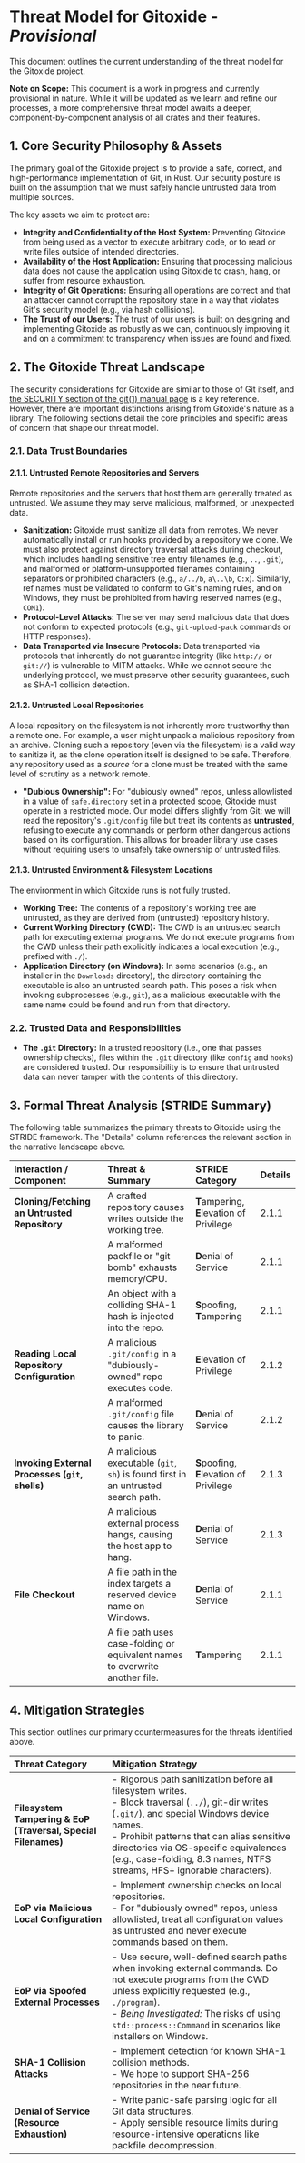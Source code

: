 # Threat Model for Gitoxide - *Provisional*

This document outlines the current understanding of the threat model for the Gitoxide project.

**Note on Scope:** This document is a work in progress and currently provisional in nature. While it will be updated as we learn and refine our processes, a more comprehensive threat model awaits a deeper, component-by-component analysis of all crates and their features.

## 1. Core Security Philosophy & Assets

The primary goal of the Gitoxide project is to provide a safe, correct, and high-performance implementation of Git, in Rust. Our security posture is built on the assumption that we must safely handle untrusted data from multiple sources.

The key assets we aim to protect are:

- **Integrity and Confidentiality of the Host System:** Preventing Gitoxide from being used as a vector to execute arbitrary code, or to read or write files outside of intended directories.
- **Availability of the Host Application:** Ensuring that processing malicious data does not cause the application using Gitoxide to crash, hang, or suffer from resource exhaustion.
- **Integrity of Git Operations:** Ensuring all operations are correct and that an attacker cannot corrupt the repository state in a way that violates Git's security model (e.g., via hash collisions).
- **The Trust of our Users:** The trust of our users is built on designing and implementing Gitoxide as robustly as we can, continuously improving it, and on a commitment to transparency when issues are found and fixed.

## 2. The Gitoxide Threat Landscape

The security considerations for Gitoxide are similar to those of Git itself, and [the SECURITY section of the git(1) manual page](https://git-scm.com/docs/git#_security) is a key reference. However, there are important distinctions arising from Gitoxide's nature as a library. The following sections detail the core principles and specific areas of concern that shape our threat model.

### 2.1. Data Trust Boundaries

#### 2.1.1. Untrusted Remote Repositories and Servers

Remote repositories and the servers that host them are generally treated as untrusted. We assume they may serve malicious, malformed, or unexpected data.

- **Sanitization:** Gitoxide must sanitize all data from remotes. We never automatically install or run hooks provided by a repository we clone. We must also protect against directory traversal attacks during checkout, which includes handling sensitive tree entry filenames (e.g., `..`, `.git`), and malformed or platform-unsupported filenames containing separators or prohibited characters (e.g., `a/../b`, `a\..\b`, `C:x`). Similarly, ref names must be validated to conform to Git's naming rules, and on Windows, they must be prohibited from having reserved names (e.g., `COM1`).
- **Protocol-Level Attacks:** The server may send malicious data that does not conform to expected protocols (e.g., `git-upload-pack` commands or HTTP responses).
- **Data Transported via Insecure Protocols:** Data transported via protocols that inherently do not guarantee integrity (like `http://` or `git://`) is vulnerable to MITM attacks. While we cannot secure the underlying protocol, we must preserve other security guarantees, such as SHA-1 collision detection.

#### 2.1.2. Untrusted Local Repositories

A local repository on the filesystem is not inherently more trustworthy than a remote one. For example, a user might unpack a malicious repository from an archive. Cloning such a repository (even via the filesystem) is a valid way to sanitize it, as the clone operation itself is designed to be safe. Therefore, any repository used as a *source* for a clone must be treated with the same level of scrutiny as a network remote.

- **"Dubious Ownership":** For "dubiously owned" repos, unless allowlisted in a value of `safe.directory` set in a protected scope, Gitoxide must operate in a restricted mode. Our model differs slightly from Git: we will read the repository's `.git/config` file but treat its contents as **untrusted**, refusing to execute any commands or perform other dangerous actions based on its configuration. This allows for broader library use cases without requiring users to unsafely take ownership of untrusted files.

#### 2.1.3. Untrusted Environment & Filesystem Locations

The environment in which Gitoxide runs is not fully trusted.

- **Working Tree:** The contents of a repository's working tree are untrusted, as they are derived from (untrusted) repository history.
- **Current Working Directory (CWD):** The CWD is an untrusted search path for executing external programs. We do not execute programs from the CWD unless their path explicitly indicates a local execution (e.g., prefixed with `./`).
- **Application Directory (on Windows):** In some scenarios (e.g., an installer in the `Downloads` directory), the directory containing the executable is also an untrusted search path. This poses a risk when invoking subprocesses (e.g., `git`), as a malicious executable with the same name could be found and run from that directory.

### 2.2. Trusted Data and Responsibilities

- **The `.git` Directory:** In a trusted repository (i.e., one that passes ownership checks), files within the `.git` directory (like `config` and `hooks`) are considered trusted. Our responsibility is to ensure that untrusted data can never tamper with the contents of this directory.

## 3. Formal Threat Analysis (STRIDE Summary)

The following table summarizes the primary threats to Gitoxide using the STRIDE framework. The "Details" column references the relevant section in the narrative landscape above.

| Interaction / Component | Threat & Summary | STRIDE Category | Details |
| :--- | :--- | :--- | :--- |
| **Cloning/Fetching an Untrusted Repository** | A crafted repository causes writes outside the working tree. | **T**ampering, **E**levation of Privilege | 2.1.1 |
| | A malformed packfile or "git bomb" exhausts memory/CPU. | **D**enial of Service | 2.1.1 |
| | An object with a colliding SHA-1 hash is injected into the repo. | **S**poofing, **T**ampering | 2.1.1 |
| **Reading Local Repository Configuration** | A malicious `.git/config` in a "dubiously-owned" repo executes code. | **E**levation of Privilege | 2.1.2 |
| | A malformed `.git/config` file causes the library to panic. | **D**enial of Service | 2.1.2 |
| **Invoking External Processes (`git`, shells)** | A malicious executable (`git`, `sh`) is found first in an untrusted search path. | **S**poofing, **E**levation of Privilege | 2.1.3 |
| | A malicious external process hangs, causing the host app to hang. | **D**enial of Service | 2.1.3 |
| **File Checkout** | A file path in the index targets a reserved device name on Windows. | **D**enial of Service | 2.1.1 |
| | A file path uses case-folding or equivalent names to overwrite another file. | **T**ampering | 2.1.1 |

## 4. Mitigation Strategies

This section outlines our primary countermeasures for the threats identified above.

| Threat Category | Mitigation Strategy |
| :--- | :--- |
| **Filesystem Tampering & EoP (Traversal, Special Filenames)** | - Rigorous path sanitization before all filesystem writes. <br> - Block traversal (`../`), git-dir writes (`.git/`), and special Windows device names. <br> - Prohibit patterns that can alias sensitive directories via OS-specific equivalences (e.g., case-folding, 8.3 names, NTFS streams, HFS+ ignorable characters). |
| **EoP via Malicious Local Configuration** | - Implement ownership checks on local repositories. <br> - For "dubiously owned" repos, unless allowlisted, treat all configuration values as untrusted and never execute commands based on them. |
| **EoP via Spoofed External Processes** | - Use secure, well-defined search paths when invoking external commands. Do not execute programs from the CWD unless explicitly requested (e.g., `./program`). <br> - *Being Investigated:* The risks of using `std::process::Command` in scenarios like installers on Windows. |
| **SHA-1 Collision Attacks** | - Implement detection for known SHA-1 collision methods. <br> - We hope to support SHA-256 repositories in the near future. |
| **Denial of Service (Resource Exhaustion)** | - Write panic-safe parsing logic for all Git data structures. <br> - Apply sensible resource limits during resource-intensive operations like packfile decompression. |

